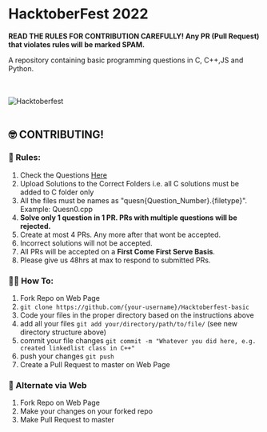 # HacktoberFest 2022 
**READ THE RULES FOR CONTRIBUTION CAREFULLY! Any PR (Pull Request) that violates rules will be marked SPAM.**

A repository containing basic programming questions in C, C++,JS and Python.



<br/><br/>
<picture>
  <source media="(prefers-color-scheme: dark)" srcset="logo-hacktoberfest-light.png">
  <source media="(prefers-color-scheme: light)" srcset="logo-hacktoberfest-light.png">
  <img alt="Hacktoberfest">
</picture>
<br/><br/>

## :nerd_face: CONTRIBUTING!

### :100: Rules:
1. Check the Questions [Here](QUESTIONS.md)
2. Upload Solutions to the Correct Folders i.e. all C solutions must be added to C folder only
3. All the files must be names as "quesn{Question_Number}.{filetype}". Example: Quesn0.cpp
4. **Solve only 1 question in 1 PR. PRs with multiple questions will be rejected.**
5. Create at most 4 PRs. Any more after that wont be accepted.
6. Incorrect solutions will not be accepted.
7. All PRs will be accepted on a **First Come First Serve Basis**. 
8. Please give us 48hrs at max to respond to submitted PRs. 


### :man_shrugging: How To:

1. Fork Repo on Web Page
2. `git clone https://github.com/{your-username}/Hacktoberfest-basic`
3. Code your files in the proper directory based on the instructions above
4. add all your files `git add your/directory/path/to/file/` (see new directory structure above)
5. commit your file changes `git commit -m "Whatever you did here, e.g. created linkedlist class in C++"`
6. push your changes `git push`
7. Create a Pull Request to master on Web Page

### :ghost: Alternate via Web

1. Fork Repo on Web Page
2. Make your changes on your forked repo
3. Make Pull Request to master
